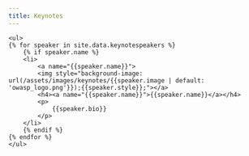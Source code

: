 ```yaml
---
title: Keynotes
---
```


<div class="keynote-full">
	
	<ul>
	{% for speaker in site.data.keynotespeakers %}
		{% if speaker.name %}
		<li>
			<a name="{{speaker.name}}">
			<img style="background-image: url(/assets/images/keynotes/{{speaker.image | default: 'owasp_logo.png'}});{{speaker.style}};"></a>
			<h4><a name="{{speaker.name}}">{{speaker.name}}</a></h4>
			<p>
				{{speaker.bio}}
			</p>
		</li>
		{% endif %}
	{% endfor %}
	</ul>
</div>